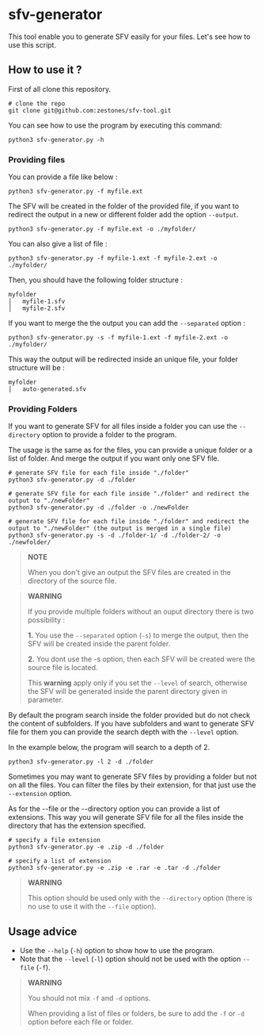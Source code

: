 # sfv-generator

This tool enable you to generate SFV easily for your files. Let's see how to use this script.

## **How to use it ?**

First of all clone this repository.

```
# clone the repo
git clone git@github.com:zestones/sfv-tool.git
```

You can see how to use the program by executing this command: 

```
python3 sfv-generator.py -h 
```

### **Providing files**

You can provide a file like below :

```
python3 sfv-generator.py -f myfile.ext
```

The SFV will be created in the folder of the provided file, if you want to redirect the output in a new or different folder add the option ``--output``.


```
python3 sfv-generator.py -f myfile.ext -o ./myfolder/
```

You can also give a list of file :

```
python3 sfv-generator.py -f myfile-1.ext -f myfile-2.ext -o ./myfolder/
```
Then, you should have the following folder structure :

```
myfolder
│   myfile-1.sfv
│   myfile-2.sfv 
```

If you want to merge the the output you can add the ``--separated`` option :

```
python3 sfv-generator.py -s -f myfile-1.ext -f myfile-2.ext -o ./myfolder/
```
This way the output will be redirected inside an unique file, your folder structure will be :

```
myfolder
│   auto-generated.sfv
```


### **Providing Folders**

If you want to generate SFV for all files inside a folder you can use the ``--directory`` option to provide a folder to the program.

The usage is the same as for the files, you can provide a unique folder or a list of folder. And merge the output if you want only one SFV file.

```
# generate SFV file for each file inside "./folder"
python3 sfv-generator.py -d ./folder

# generate SFV file for each file inside "./folder" and redirect the output to "./newFolder"
python3 sfv-generator.py -d ./folder -o ./newFolder

# generate SFV file for each file inside "./folder" and redirect the output to "./newFolder" (the output is merged in a single file)
python3 sfv-generator.py -s -d ./folder-1/ -d ./folder-2/ -o ./newfolder/
```

> **NOTE**  
>
> When you don't give an output the SFV files are created in the directory of the source file. 
> 

> **WARNING**
> 
> If you provide multiple folders without an ouput directory there is two possibility : 
>
> **1.** You use the ``--separated`` option (``-s``) to merge the output, then the SFV will be created inside the parent folder.
>
> **2.** You dont use the -s option, then each SFV will be created were the source file is located.
>
> This **warning** apply only if you set the ``--level`` of search, otherwise the SFV will be generated inside the parent directory given in parameter.   

By default the program search inside the folder provided but do not check the content of subfolders. If you have subfolders and want to generate SFV file for them you can provide the search depth with the ``--level`` option. 

In the example below, the program will search to a depth of 2. 
```
python3 sfv-generator.py -l 2 -d ./folder
```

Sometimes you may want to generate SFV files by providing a folder but not on all the files. You can filter the files by their extension, for that just use the ``--extension`` option.

As for the --file or the --directory option you can provide a list of extensions. This way you will generate SFV file for all the files inside the directory that has the extension specified.

```
# specify a file extension
python3 sfv-generator.py -e .zip -d ./folder

# specify a list of extension
python3 sfv-generator.py -e .zip -e .rar -e .tar -d ./folder
```
> **WARNING**  
>
> This option should be used only with the ``--directory`` option (there is no use to use it with the ``--file`` option).


## **Usage advice**
* Use the ``--help`` (``-h``) option to show how to use the program.  
* Note that the ``--level`` (``-l``) option should not be used with the option ``--file`` (``-f``). 
> **WARNING**  
>
> You should not mix ``-f`` and ``-d`` options.
>
>  When providing a list of files or folders, be sure to add the ``-f`` or ``-d`` option before each file or folder.
